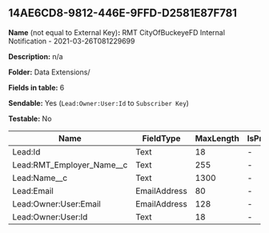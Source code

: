 ## 14AE6CD8-9812-446E-9FFD-D2581E87F781

**Name** (not equal to External Key)**:** RMT CityOfBuckeyeFD Internal Notification - 2021-03-26T081229699

**Description:** n/a

**Folder:** Data Extensions/

**Fields in table:** 6

**Sendable:** Yes (`Lead:Owner:User:Id` to `Subscriber Key`)

**Testable:** No

| Name | FieldType | MaxLength | IsPrimaryKey | IsNullable | DefaultValue |
| --- | --- | --- | --- | --- | --- |
| Lead:Id | Text | 18 | - | - |  |
| Lead:RMT_Employer_Name__c | Text | 255 | - | + |  |
| Lead:Name__c | Text | 1300 | - | + |  |
| Lead:Email | EmailAddress | 80 | - | + |  |
| Lead:Owner:User:Email | EmailAddress | 128 | - | + |  |
| Lead:Owner:User:Id | Text | 18 | - | - |  |
